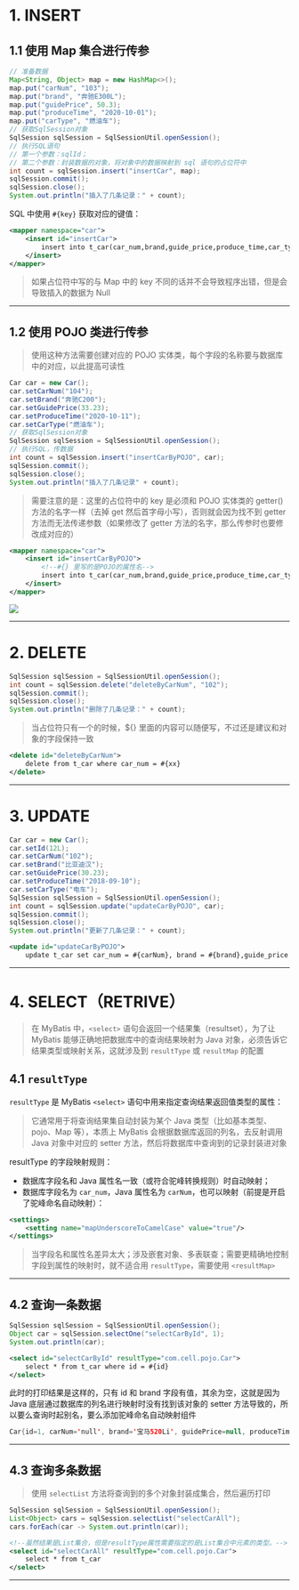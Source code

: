 
# 1. INSERT

## 1.1 使用 Map 集合进行传参

```java
// 准备数据  
Map<String, Object> map = new HashMap<>();  
map.put("carNum", "103");  
map.put("brand", "奔驰E300L");  
map.put("guidePrice", 50.3);  
map.put("produceTime", "2020-10-01");  
map.put("carType", "燃油车");  
// 获取SqlSession对象  
SqlSession sqlSession = SqlSessionUtil.openSession();  
// 执行SQL语句
// 第一个参数：sqlId；
// 第二个参数：封装数据的对象，将对象中的数据映射到 sql 语句的占位符中
int count = sqlSession.insert("insertCar", map);  
sqlSession.commit();  
sqlSession.close();  
System.out.println("插入了几条记录：" + count);
```

SQL 中使用 `#{key}` 获取对应的键值：

```xml
<mapper namespace="car">  
    <insert id="insertCar">  
        insert into t_car(car_num,brand,guide_price,produce_time,car_type) values(#{carNum},#{brand},#{guidePrice},#{produceTime},#{carType})  
    </insert>  
</mapper>
```

>如果占位符中写的与 Map 中的 key 不同的话并不会导致程序出错，但是会导致插入的数据为 Null

****
## 1.2 使用 POJO 类进行传参

>使用这种方法需要创建对应的 POJO 实体类，每个字段的名称要与数据库中的对应，以此提高可读性

```java
Car car = new Car();  
car.setCarNum("104");  
car.setBrand("奔驰C200");  
car.setGuidePrice(33.23);  
car.setProduceTime("2020-10-11");  
car.setCarType("燃油车");  
// 获取SqlSession对象  
SqlSession sqlSession = SqlSessionUtil.openSession();  
// 执行SQL，传数据  
int count = sqlSession.insert("insertCarByPOJO", car);  
sqlSession.commit();  
sqlSession.close();  
System.out.println("插入了几条记录" + count);
```

>需要注意的是：这里的占位符中的 key 是必须和 POJO 实体类的 getter() 方法的名字一样（去掉 get 然后首字母小写），否则就会因为找不到 getter 方法而无法传递参数（如果修改了 getter 方法的名字，那么传参时也要修改成对应的）

```xml
<mapper namespace="car">  
    <insert id="insertCarByPOJO">  
        <!--#{} 里写的是POJO的属性名-->  
        insert into t_car(car_num,brand,guide_price,produce_time,car_type) values(#{carNum},#{brand},#{guidePrice},#{produceTime},#{carType})  
    </insert>  
</mapper>
```

![](images/MyBatis%20的%20CRUD/file-20250524212802.png)

****
# 2. DELETE

```java 
SqlSession sqlSession = SqlSessionUtil.openSession();  
int count = sqlSession.delete("deleteByCarNum", "102");  
sqlSession.commit();  
sqlSession.close();  
System.out.println("删除了几条记录：" + count);
```

>当占位符只有一个的时候，${} 里面的内容可以随便写，不过还是建议和对象的字段保持一致

```xml
<delete id="deleteByCarNum">  
    delete from t_car where car_num = #{xx}  
</delete>
```

****
# 3. UPDATE

```java 
Car car = new Car();  
car.setId(12L);  
car.setCarNum("102");  
car.setBrand("比亚迪汉");  
car.setGuidePrice(30.23);  
car.setProduceTime("2018-09-10");  
car.setCarType("电车");  
SqlSession sqlSession = SqlSessionUtil.openSession();  
int count = sqlSession.update("updateCarByPOJO", car);  
sqlSession.commit();  
sqlSession.close();  
System.out.println("更新了几条记录：" + count);
```

```xml
<update id="updateCarByPOJO">  
    update t_car set car_num = #{carNum}, brand = #{brand},guide_price = #{guidePrice},produce_time = #{produceTime},car_type = #{carType} where id = #{id}</update>
```

****
# 4. SELECT（RETRIVE）

>在 MyBatis 中，`<select>` 语句会返回一个结果集（resultset），为了让 MyBatis 能够正确地把数据库中的查询结果映射为 Java 对象，必须告诉它结果类型或映射关系，这就涉及到 `resultType` 或 `resultMap` 的配置

## 4.1 `resultType`

`resultType` 是 MyBatis `<select>` 语句中用来指定查询结果返回值类型的属性：

>它通常用于将查询结果集自动封装为某个 Java 类型（比如基本类型、pojo、Map 等），本质上 MyBatis 会根据数据库返回的列名，去反射调用 Java 对象中对应的 setter 方法，然后将数据库中查询到的记录封装进对象

resultType 的字段映射规则：

- 数据库字段名和 Java 属性名一致（或符合驼峰转换规则）时自动映射；
- 数据库字段名为 `car_num`，Java 属性名为 `carNum`，也可以映射（前提是开启了驼峰命名自动映射）：

```xml
<settings>
    <setting name="mapUnderscoreToCamelCase" value="true"/>
</settings>
```

>当字段名和属性名差异太大；涉及嵌套对象、多表联查；需要更精确地控制字段到属性的映射时，就不适合用 `resultType`，需要使用 `<resultMap>`

****
## 4.2 查询一条数据

```java
SqlSession sqlSession = SqlSessionUtil.openSession();  
Object car = sqlSession.selectOne("selectCarById", 1);  
System.out.println(car);
```

```xml
<select id="selectCarById" resultType="com.cell.pojo.Car">  
    select * from t_car where id = #{id}  
</select>
```

此时的打印结果是这样的，只有 id 和 brand 字段有值，其余为空，这就是因为 Java 底层通过数据库的列名进行映射时没有找到该对象的 setter 方法导致的，所以要么查询时起别名，要么添加驼峰命名自动映射组件

```java
Car{id=1, carNum='null', brand='宝马520Li', guidePrice=null, produceTime='null', carType='null'}
```

****
## 4.3 查询多条数据

>使用 `selectList` 方法将查询到的多个对象封装成集合，然后遍历打印

```java
SqlSession sqlSession = SqlSessionUtil.openSession();  
List<Object> cars = sqlSession.selectList("selectCarAll");  
cars.forEach(car -> System.out.println(car));
```

```xml
<!--虽然结果是List集合，但是resultType属性需要指定的是List集合中元素的类型。-->  
<select id="selectCarAll" resultType="com.cell.pojo.Car">   
    select * from t_car  
</select>
```

****





